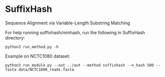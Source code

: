 # SuffixHash
Sequence Alignment via Variable-Length Substring Matching

For help running suffixhash/minhash, run the following in SuffixHash directory:

`python3 run_method.py -h`

Example on NCTC1080 dataset:

`python3 run_module.py --out ../out --method suffixhash --n_hash 500 --fasta data/NCTC1080_reads.fasta`

